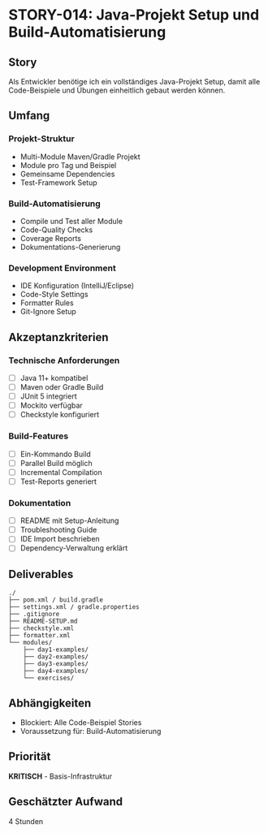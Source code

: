 # STORY-014: Java-Projekt Setup und Build-Automatisierung

## Story
Als Entwickler benötige ich ein vollständiges Java-Projekt Setup, damit alle Code-Beispiele und Übungen einheitlich gebaut werden können.

## Umfang

### Projekt-Struktur
- Multi-Module Maven/Gradle Projekt
- Module pro Tag und Beispiel
- Gemeinsame Dependencies
- Test-Framework Setup

### Build-Automatisierung
- Compile und Test aller Module
- Code-Quality Checks
- Coverage Reports
- Dokumentations-Generierung

### Development Environment
- IDE Konfiguration (IntelliJ/Eclipse)
- Code-Style Settings
- Formatter Rules
- Git-Ignore Setup

## Akzeptanzkriterien

### Technische Anforderungen
- [ ] Java 11+ kompatibel
- [ ] Maven oder Gradle Build
- [ ] JUnit 5 integriert
- [ ] Mockito verfügbar
- [ ] Checkstyle konfiguriert

### Build-Features
- [ ] Ein-Kommando Build
- [ ] Parallel Build möglich
- [ ] Incremental Compilation
- [ ] Test-Reports generiert

### Dokumentation
- [ ] README mit Setup-Anleitung
- [ ] Troubleshooting Guide
- [ ] IDE Import beschrieben
- [ ] Dependency-Verwaltung erklärt

## Deliverables
```
./
├── pom.xml / build.gradle
├── settings.xml / gradle.properties
├── .gitignore
├── README-SETUP.md
├── checkstyle.xml
├── formatter.xml
└── modules/
    ├── day1-examples/
    ├── day2-examples/
    ├── day3-examples/
    ├── day4-examples/
    └── exercises/
```

## Abhängigkeiten
- Blockiert: Alle Code-Beispiel Stories
- Voraussetzung für: Build-Automatisierung

## Priorität
**KRITISCH** - Basis-Infrastruktur

## Geschätzter Aufwand
4 Stunden